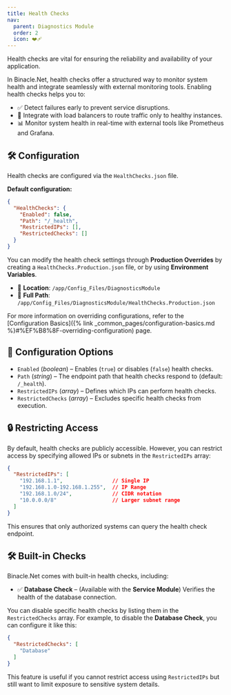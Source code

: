 ```yaml
---
title: Health Checks
nav:
  parent: Diagnostics Module
  order: 2
  icon: ❤️‍🩹
---
```



Health checks are vital for ensuring the reliability and availability of your application. 

In Binacle.Net, health checks offer a structured way to monitor system health and integrate seamlessly
with external monitoring tools. Enabling health checks helps you to:

- ✅ Detect failures early to prevent service disruptions.
- 🚦 Integrate with load balancers to route traffic only to healthy instances.
- 📊 Monitor system health in real-time with external tools like Prometheus and Grafana.


## 🛠️ Configuration
Health checks are configured via the `HealthChecks.json` file.

**Default configuration:**
```json
{
  "HealthChecks": {
    "Enabled": false,
    "Path": "/_health",
    "RestrictedIPs": [],
    "RestrictedChecks": []
  }
}
```

You can modify the health check settings through **Production Overrides** by creating a 
`HealthChecks.Production.json` file, or by using **Environment Variables**.

- 📁 **Location**: `/app/Config_Files/DiagnosticsModule`
- 📌 **Full Path**: `/app/Config_Files/DiagnosticsModule/HealthChecks.Production.json`

For more information on overriding configurations, refer to the
[Configuration Basics]({% link _common_pages/configuration-basics.md %}#%EF%B8%8F-overriding-configuration) page.


## 🔧 Configuration Options
- `Enabled` (_boolean_) – Enables (`true`) or disables (`false`) health checks.
- `Path` (_string_) – The endpoint path that health checks respond to (default: `/_health`).
- `RestrictedIPs` (_array_) – Defines which IPs can perform health checks.
- `RestrictedChecks` (_array_) – Excludes specific health checks from execution.

## 🔒 Restricting Access
By default, health checks are publicly accessible. 
However, you can restrict access by specifying allowed IPs or subnets in the `RestrictedIPs` array:

```json
{
  "RestrictedIPs": [
    "192.168.1.1",                // Single IP
    "192.168.1.0-192.168.1.255",  // IP Range
    "192.168.1.0/24",             // CIDR notation 
    "10.0.0.0/8"                  // Larger subnet range
  ]
}
```
This ensures that only authorized systems can query the health check endpoint.

## 🛠️ Built-in Checks
Binacle.Net comes with built-in health checks, including:

- ✅ **Database Check** – (Available with the **Service Module**) Verifies the health of the database connection.

You can disable specific health checks by listing them in the `RestrictedChecks` array. 
For example, to disable the **Database Check**, you can configure it like this:

```json
{
  "RestrictedChecks": [
    "Database"
  ]  
}
```

This feature is useful if you cannot restrict access using `RestrictedIPs` but still want to limit exposure 
to sensitive system details.

